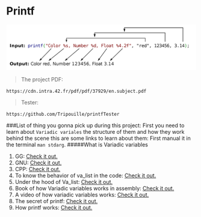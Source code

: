 # Printf
![image](image/printf.png)
> The project PDF:
```
https://cdn.intra.42.fr/pdf/pdf/37929/en.subject.pdf
```
> Tester:
```
https://github.com/Tripouille/printfTester
```
###List of thing you gonna pick up during this project:
First you need to learn about `Variadic variales` the structure of them and how they work behind the scene this are some links to learn about them:
First manual it in the terminal `man stdarg`.
#####What is Variadic variables 
1. GG: [Check it out.](https://www.geeksforgeeks.org/variadic-functions-in-c/)
2. GNU: [Check it out.](https://www.gnu.org/software/libc/manual/html_node/Variadic-Functions.html)
3. CPP: [Check it out.](https://en.cppreference.com/w/c/variadic)
4. To know the behavior of va_list in the code: [Check it out.](https://www.thegeekstuff.com/2017/05/c-variadic-functions/)
5. Under the hood of Va_list: [Check it out.](https://stackoverflow.com/questions/4958384/what-is-the-format-of-the-x86-64-va-list-structure#:~:text=The%20va_list%20type%20is%20an,is%20given%20in%20%EF%AC%81gure%203.34.)
6. Book of how Variadic variables works in assembly: [Check it out.](https://github.com/hjl-tools/x86-psABI/wiki/x86-64-psABI-1.0.pdf)
7. A video of how variadic variables works: [Check it out.](https://www.youtube.com/watch?v=FgvrnYScdH8&t=108s)
8. The secret of printf: [Check it out.](https://www.youtube.com/watch?v=Y9kUWsyyChk&t=751s)
9. How printf works: [Check it out.](https://www.youtube.com/watch?v=lxhrr7kgdqw&t=924s)
